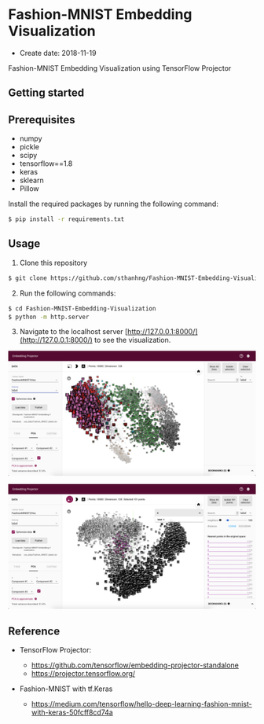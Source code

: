 # Fashion-MNIST Embedding Visualization

* Create date: 2018-11-19

Fashion-MNIST Embedding Visualization using TensorFlow Projector

## Getting started

## Prerequisites

* numpy
* pickle
* scipy
* tensorflow==1.8
* keras
* sklearn
* Pillow

Install the required packages by running the following command:

```bash
$ pip install -r requirements.txt
```

## Usage

1. Clone this repository

```bash
$ git clone https://github.com/sthanhng/Fashion-MNIST-Embedding-Visualization
```

2. Run the following commands:

```bash
$ cd Fashion-MNIST-Embedding-Visualization
$ python -m http.server
```

3. Navigate to the localhost server [http://127.0.0.1:8000/](http://127.0.0.1:8000/) to see the visualization.

![Imgur](assets/fashion_mnist_emb_visualization_color.png)

![Imgur](assets/fashion_mnist_emb_visualization.png)

## Reference

* TensorFlow Projector:

    + https://github.com/tensorflow/embedding-projector-standalone
    + https://projector.tensorflow.org/
    
* Fashion-MNIST with tf.Keras

    + https://medium.com/tensorflow/hello-deep-learning-fashion-mnist-with-keras-50fcff8cd74a



